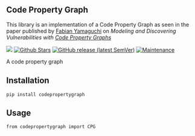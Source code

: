 ## Code Property Graph
This library is an implementation of a Code Property Graph as seen in the paper published by [Fabian Yamaguchi](https://fabianyamaguchi.com/) on *Modeling and Discovering Vulnerabilities with [Code Property Graphs](https://www.sec.cs.tu-bs.de/pubs/2014-ieeesp.pdf)*

<a href="https://github.com/markgacoka/codepropertygraph/blob/main/LICENSE" alt="License">
        <img src="https://img.shields.io/github/license/markgacoka/codepropertygraph?style=flat-square" /></a>

<a href="https://github.com/markgacoka/codepropertygraph/pulse" alt="Stars">
    <img alt="Github Stars" src="https://img.shields.io/github/stars/markgacoka/codepropertygraph?style=flat-square" alt="Stars"></a>

<a href="https://github.com/markgacoka/codepropertygraph/releases" alt="Release">
    <img alt="GitHub release (latest SemVer)" src="https://img.shields.io/github/v/release/markgacoka/codepropertygraph?style=flat-square"></a>

<a href="https://github.com/markgacoka/codepropertygraph/graphs/contributors" alt="Maintained">
    <img alt="Maintenance" src="https://img.shields.io/maintenance/yes/2022?style=flat-square"></a>

A code property graph

## Installation
```
pip install codepropertygraph
```

## Usage
```
from codepropertygraph import CPG


```